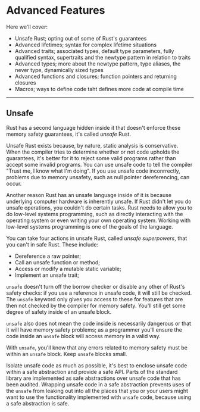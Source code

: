 # Advanced Features

Here we'll cover:

- Unsafe Rust; opting out of some of Rust's guarantees
- Advanced lifetimes; syntax for complex lifetime situations
- Advanced traits; associated types, default type parameters, fully qualified syntax, supertraits and the newtype pattern in relation to traits
- Advanced types; more about the newtype pattern, type aliases, the never type, dynamically sized types
- Advanced functions and closures; function pointers and returning closures
- Macros; ways to define code taht defines more code at compile time

------------------

## Unsafe

Rust has a second language hidden inside it that doesn't enforce these memory safety guarantees, it's called *unsafe* Rust.

Unsafe Rust exists because, by nature, static analysis is conservative. When the compiler tries to determine whether or not code upholds the guarantees, it's better for it to reject some valid programs rather than accept some invalid programs. You can use unsafe code to tell the compiler "Trust me, I know what I'm doing". If you use unsafe code inconrrectly, problems due to memory unsafety, such as null pointer dereferencing, can occur.

Another reason Rust has an unsafe language inside of it is because underlying computer hardware is inherently unsafe. If Rust didn't let you do unsafe operations, you couldn't do certain tasks. Rust needs to allow you to do low-level systems programming, such as directly interacting with the operating system or even writing your own operating system. Working with low-level systems programming is one of the goals of the language.

You can take four actions in unsafe Rust, called *unsafe superpowers*, that you can't in safe Rust. These include:

- Dereference a raw pointer;
- Call an unsafe function or method;
- Access or modify a mutable static variable;
- Implement an unsafe trait;

`unsafe` doesn't turn off the borrow checker or disable any other of Rust's safety checks: if you use a reference in unsafe code, it will still be checked. The `unsafe` keyword only gives you access to these for features that are then not checked by the compiler for memory safety. You'll still get some degree of safety inside of an unsafe block.

`unsafe` also does not mean the code inside is necessarily dangerous or that it will have memory safety problems; as a programmer you'll ensure the code inside an `unsafe` block will access memory in a valid way.

With `unsafe`, you'll know that any errors related to memory safety must be within an `unsafe` block. Keep `unsafe` blocks small.

Isolate unsafe code as much as possible, it's best to enclose unsafe code within a safe abstraction and provide a safe API. Parts of the standard library are implemented as safe abstractions over unsafe code that has been audited. Wrapping unsafe code in a safe abstraction prevents uses of the `unsafe` from leaking out into all the places that you or your users might want to use the functionality implemented with `unsafe` code, because using a safe abstraction is safe.
